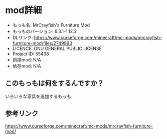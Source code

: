 # mod詳細

- もっも名: MrCrayfish's Furniture Mod
- もっものバージョン: 6.3.1-1.12.2
- DLリンク: https://www.curseforge.com/minecraft/mc-mods/mrcrayfish-furniture-mod/files/2749993
- LICENCE: GNU GENERAL PUBLIC LICENSE
- Project ID: 55438
- 前提mod: N/A
- 依存mod: N/A

## このもっもは何をするんですか？
いろいろな家具を追加するもっも

## 参考リンク
https://www.curseforge.com/minecraft/mc-mods/mrcrayfish-furniture-mod/